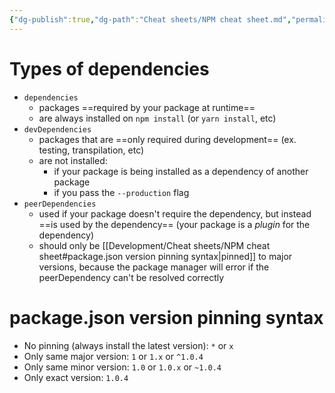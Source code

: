 ```yaml
---
{"dg-publish":true,"dg-path":"Cheat sheets/NPM cheat sheet.md","permalink":"/cheat-sheets/npm-cheat-sheet/"}
---
```



# Types of dependencies

- `dependencies`
    - packages ==required by your package at runtime==
    - are always installed on `npm install` (or `yarn install`, etc)
- `devDependencies`
    - packages that are ==only required during development== (ex. testing, transpilation, etc)
    - are not installed:
        - if your package is being installed as a dependency of another package
        - if you pass the `--production` flag
- `peerDependencies`
    - used if your package doesn't require the dependency, but instead ==is used by the dependency== (your package is a *plugin* for the dependency)
    - should only be [[Development/Cheat sheets/NPM cheat sheet#package.json version pinning syntax\|pinned]] to major versions, because the package manager will error if the peerDependency can't be resolved correctly

# package.json version pinning syntax

- No pinning (always install the latest version): `*` or `x`
- Only same major version: `1` or `1.x` or `^1.0.4`
- Only same minor version: `1.0` or `1.0.x` or `~1.0.4`
- Only exact version: `1.0.4`
